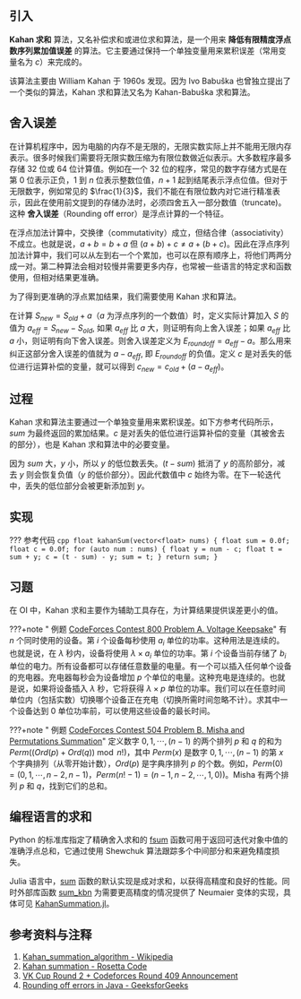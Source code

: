 ## 引入

**Kahan 求和** 算法，又名补偿求和或进位求和算法，是一个用来 **降低有限精度浮点数序列累加值误差** 的算法。它主要通过保持一个单独变量用来累积误差（常用变量名为 $c$）来完成的。

该算法主要由 William Kahan 于 1960s 发现。因为 Ivo Babuška 也曾独立提出了一个类似的算法，Kahan 求和算法又名为 Kahan-Babuška 求和算法。

## 舍入误差

在计算机程序中，因为电脑的内存不是无限的，无限实数实际上并不能用无限内存表示。很多时候我们需要将无限实数压缩为有限位数做近似表示。大多数程序最多存储 $32$ 位或 $64$ 位计算值。例如在一个 $32$ 位的程序，常见的数字存储方式是在第 $0$ 位表示正负，$1$ 到 $n$ 位表示整数位值，$n+1$ 起到结尾表示浮点位值。但对于无限数字，例如常见的 $\frac{1}{3}$，我们不能在有限位数内对它进行精准表示，因此在使用前文提到的存储办法时，必须四舍五入一部分数值（truncate)。这种 **舍入误差**（Rounding off error）是浮点计算的一个特征。

在浮点加法计算中，交换律（commutativity）成立，但结合律（associativity）不成立。也就是说，$a+b = b+a$ 但 $(a+b)+c \neq a+(b+c)$。因此在浮点序列加法计算中，我们可以从左到右一个个累加，也可以在原有顺序上，将他们两两分成一对。第二种算法会相对较慢并需要更多内存，也常被一些语言的特定求和函数使用，但相对结果更准确。

为了得到更准确的浮点累加结果，我们需要使用 Kahan 求和算法。

在计算 $S_{new}=S_{old}+a$（$a$ 为浮点序列的一个数值）时，定义实际计算加入 $S$ 的值为 $a_{eff}=S_{new}-S_{old}$, 如果 $a_{eff}$ 比 $a$ 大，则证明有向上舍入误差；如果 $a_{eff}$ 比 $a$ 小，则证明有向下舍入误差。则舍入误差定义为 $E_{roundoff} = a_{eff} - a$。那么用来纠正这部分舍入误差的值就为 $a-a_{eff}$, 即 $E_{roundoff}$ 的负值。定义 $c$ 是对丢失的低位进行运算补偿的变量，就可以得到 $c_{new} = c_{old} + (a - a_{eff})$。

## 过程

Kahan 求和算法主要通过一个单独变量用来累积误差。如下方参考代码所示，$sum$ 为最终返回的累加结果。$c$ 是对丢失的低位进行运算补偿的变量（其被舍去的部分），也是 Kahan 求和算法中的必要变量。

因为 $sum$ 大，$y$ 小，所以 $y$ 的低位数丢失。$(t - sum)$ 抵消了 $y$ 的高阶部分，减去 $y$ 则会恢复负值（$y$ 的低价部分）。因此代数值中 $c$ 始终为零。在下一轮迭代中，丢失的低位部分会被更新添加到 $y$。

## 实现

??? 参考代码
    ```cpp
    float kahanSum(vector<float> nums) {
      float sum = 0.0f;
      float c = 0.0f;
      for (auto num : nums) {
        float y = num - c;
        float t = sum + y;
        c = (t - sum) - y;
        sum = t;
      }
      return sum;
    }
    ```

## 习题

在 OI 中，Kahan 求和主要作为辅助工具存在，为计算结果提供误差更小的值。

???+note " 例题 [CodeForces Contest 800 Problem A. Voltage Keepsake](https://codeforces.com/contest/800/problem/A)"
    有 $n$ 个同时使用的设备。第 $i$ 个设备每秒使用 $a_{i}$ 单位的功率。这种用法是连续的。也就是说，在 $\lambda$ 秒内，设备将使用 $\lambda \times a_{i}$ 单位的功率。第 $i$ 个设备当前存储了 $b_{i}$ 单位的电力。所有设备都可以存储任意数量的电量。有一个可以插入任何单个设备的充电器。充电器每秒会为设备增加 $p$ 个单位的电量。这种充电是连续的。也就是说，如果将设备插入 $\lambda$ 秒，它将获得 $\lambda \times p$ 单位的功率。我们可以在任意时间单位内（包括实数）切换哪个设备正在充电（切换所需时间忽略不计）。求其中一个设备达到 $0$ 单位功率前，可以使用这些设备的最长时间。

???+note " 例题 [CodeForces Contest 504 Problem B. Misha and Permutations Summation](https://codeforces.com/problemset/problem/504/B)"
    定义数字 $0, 1, \cdots, (n - 1)$ 的两个排列 $p$ 和 $q$ 的和为 $Perm((Ord(p)+Ord(q))\bmod n!)$，其中 $Perm(x)$ 是数字 $0, 1, \cdots, (n-1)$ 的第 $x$ 个字典排列（从零开始计数），$Ord(p)$ 是字典序排列 $p$ 的个数。例如，$Perm(0) = (0, 1, \cdots , n - 2, n - 1)$，$Perm(n! - 1) = (n - 1, n-2,\cdots, 1,0))$。Misha 有两个排列 $p$ 和 $q$，找到它们的总和。

## 编程语言的求和

Python 的标准库指定了精确舍入求和的 [fsum](https://docs.python.org/3/library/math.html#math.fsum) 函数可用于返回可迭代对象中值的准确浮点总和，它通过使用 Shewchuk 算法跟踪多个中间部分和来避免精度损失。

Julia 语言中，[sum](https://docs.julialang.org/en/v1/base/collections/#Base.sum) 函数的默认实现是成对求和，以获得高精度和良好的性能。同时外部库函数 [sum_kbn](http://www.jlhub.com/julia/manual/en/function/sum_kbn) 为需要更高精度的情况提供了 Neumaier 变体的实现，具体可见 [KahanSummation.jl](https://github.com/JuliaMath/KahanSummation.jl)。

## 参考资料与注释

1. [Kahan_summation_algorithm - Wikipedia](https://en.wikipedia.org/wiki/Kahan_summation_algorithm)
2. [Kahan summation - Rosetta Code](https://rosettacode.org/wiki/Kahan_summation)
3. [VK Cup Round 2 + Codeforces Round 409 Announcement](https://codeforces.com/blog/entry/51577)
4. [Rounding off errors in Java - GeeksforGeeks](https://www.geeksforgeeks.org/rounding-off-errors-java/)
